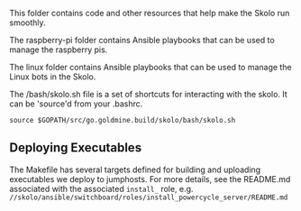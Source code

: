 This folder contains code and other resources that help make the Skolo run
smoothly.

The raspberry-pi folder contains Ansible playbooks that can be used to manage
the raspberry pis.

The linux folder contains Ansible playbooks that can be used to manage the
Linux bots in the Skolo.

The /bash/skolo.sh file is a set of shortcuts for interacting with the skolo.
It can be 'source'd from your .bashrc.

    source $GOPATH/src/go.goldmine.build/skolo/bash/skolo.sh

## Deploying Executables

The Makefile has several targets defined for building and uploading executables we deploy to
jumphosts. For more details, see the README.md associated with the associated `install_` role, e.g.
`//skolo/ansible/switchboard/roles/install_powercycle_server/README.md`

